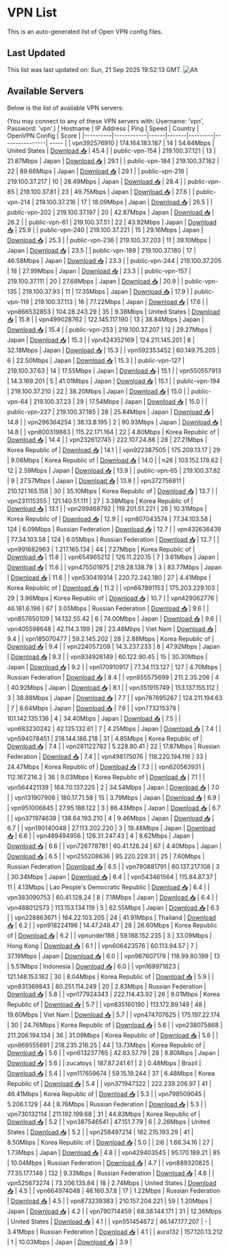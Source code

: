# VPN List

This is an auto-generated list of Open VPN config files.

## Last Updated

This list was last updated on: Sun, 21 Sep 2025 19:52:13 GMT.
![Alt](https://repobeats.axiom.co/api/embed/186b98318ef1479477931607c1ad7d823f12451f.svg "Repobeats analytics image")

## Available Servers

Below is the list of available VPN servers:

(You may connect to any of these VPN servers with: Username: 'vpn', Password: 'vpn'.)
| Hostname | IP Address | Ping | Speed | Country | OpenVPN Config | Score |
|----------|------------|------|-------|---------|----------------| ----- |
| vpn392576910 | 174.164.183.187 | 14 | 54.64Mbps | United States | [Download 📥](./configs/server_0_US.ovpn) | 45.4 |
| public-vpn-154 | 219.100.37.121 | 13 | 21.87Mbps | Japan | [Download 📥](./configs/server_1_JP.ovpn) | 29.1 |
| public-vpn-184 | 219.100.37.162 | 22 | 89.66Mbps | Japan | [Download 📥](./configs/server_2_JP.ovpn) | 29.1 |
| public-vpn-216 | 219.100.37.217 | 10 | 28.49Mbps | Japan | [Download 📥](./configs/server_3_JP.ovpn) | 28.4 |
| public-vpn-85 | 219.100.37.81 | 23 | 49.75Mbps | Japan | [Download 📥](./configs/server_4_JP.ovpn) | 27.6 |
| public-vpn-214 | 219.100.37.216 | 17 | 18.09Mbps | Japan | [Download 📥](./configs/server_5_JP.ovpn) | 26.5 |
| public-vpn-202 | 219.100.37.197 | 20 | 42.87Mbps | Japan | [Download 📥](./configs/server_6_JP.ovpn) | 26.2 |
| public-vpn-61 | 219.100.37.51 | 22 | 43.92Mbps | Japan | [Download 📥](./configs/server_7_JP.ovpn) | 25.9 |
| public-vpn-240 | 219.100.37.221 | 15 | 29.16Mbps | Japan | [Download 📥](./configs/server_8_JP.ovpn) | 25.3 |
| public-vpn-236 | 219.100.37.203 | 11 | 39.10Mbps | Japan | [Download 📥](./configs/server_9_JP.ovpn) | 23.5 |
| public-vpn-189 | 219.100.37.180 | 17 | 46.58Mbps | Japan | [Download 📥](./configs/server_10_JP.ovpn) | 23.3 |
| public-vpn-244 | 219.100.37.205 | 18 | 27.99Mbps | Japan | [Download 📥](./configs/server_11_JP.ovpn) | 23.3 |
| public-vpn-157 | 219.100.37.111 | 20 | 27.68Mbps | Japan | [Download 📥](./configs/server_12_JP.ovpn) | 20.9 |
| public-vpn-135 | 219.100.37.93 | 11 | 17.35Mbps | Japan | [Download 📥](./configs/server_13_JP.ovpn) | 17.9 |
| public-vpn-119 | 219.100.37.113 | 16 | 77.22Mbps | Japan | [Download 📥](./configs/server_14_JP.ovpn) | 17.6 |
| vpn866532853 | 104.28.243.29 | 35 | 9.38Mbps | United States | [Download 📥](./configs/server_15_US.ovpn) | 15.8 |
| vpn499028762 | 122.145.117.190 | 13 | 38.84Mbps | Japan | [Download 📥](./configs/server_16_JP.ovpn) | 15.4 |
| public-vpn-253 | 219.100.37.207 | 12 | 29.27Mbps | Japan | [Download 📥](./configs/server_17_JP.ovpn) | 15.3 |
| vpn424352169 | 124.211.145.201 | 8 | 32.18Mbps | Japan | [Download 📥](./configs/server_18_JP.ovpn) | 15.3 |
| vpn592353452 | 60.149.75.205 | 6 | 22.50Mbps | Japan | [Download 📥](./configs/server_19_JP.ovpn) | 15.3 |
| public-vpn-127 | 219.100.37.63 | 14 | 17.55Mbps | Japan | [Download 📥](./configs/server_20_JP.ovpn) | 15.1 |
| vpn550557913 | 14.3.169.201 | 5 | 41.01Mbps | Japan | [Download 📥](./configs/server_21_JP.ovpn) | 15.1 |
| public-vpn-194 | 219.100.37.210 | 22 | 38.20Mbps | Japan | [Download 📥](./configs/server_22_JP.ovpn) | 15.0 |
| public-vpn-64 | 219.100.37.23 | 29 | 17.54Mbps | Japan | [Download 📥](./configs/server_23_JP.ovpn) | 15.0 |
| public-vpn-227 | 219.100.37.185 | 28 | 25.84Mbps | Japan | [Download 📥](./configs/server_24_JP.ovpn) | 14.8 |
| vpn296364254 | 36.13.8.195 | 2 | 90.93Mbps | Japan | [Download 📥](./configs/server_25_JP.ovpn) | 14.8 |
| vpn800319883 | 115.22.171.164 | 22 | 4.80Mbps | Korea Republic of | [Download 📥](./configs/server_26_KR.ovpn) | 14.4 |
| vpn232612745 | 222.107.24.86 | 28 | 27.21Mbps | Korea Republic of | [Download 📥](./configs/server_27_KR.ovpn) | 14.1 |
| vpn922387505 | 175.209.13.17 | 29 | 9.06Mbps | Korea Republic of | [Download 📥](./configs/server_28_KR.ovpn) | 14.0 |
| n26 | 103.152.178.62 | 12 | 2.59Mbps | Japan | [Download 📥](./configs/server_29_JP.ovpn) | 13.9 |
| public-vpn-65 | 219.100.37.82 | 9 | 27.57Mbps | Japan | [Download 📥](./configs/server_30_JP.ovpn) | 13.8 |
| vpn372756811 | 210.121.165.158 | 30 | 35.10Mbps | Korea Republic of | [Download 📥](./configs/server_31_KR.ovpn) | 13.7 |
| vpn231115355 | 121.140.51.111 | 27 | 3.38Mbps | Korea Republic of | [Download 📥](./configs/server_32_KR.ovpn) | 13.1 |
| vpn299468792 | 119.201.51.221 | 26 | 10.31Mbps | Korea Republic of | [Download 📥](./configs/server_33_KR.ovpn) | 12.9 |
| vpn807043574 | 77.34.103.58 | 124 | 6.09Mbps | Russian Federation | [Download 📥](./configs/server_34_RU.ovpn) | 12.7 |
| vpn432636439 | 77.34.103.58 | 124 | 6.05Mbps | Russian Federation | [Download 📥](./configs/server_35_RU.ovpn) | 12.7 |
| vpn991682963 | 1.217.165.134 | 44 | 7.27Mbps | Korea Republic of | [Download 📥](./configs/server_36_KR.ovpn) | 11.8 |
| vpn654965212 | 126.11.220.15 | 7 | 3.61Mbps | Japan | [Download 📥](./configs/server_37_JP.ovpn) | 11.6 |
| vpn475501975 | 219.28.138.78 | 3 | 83.77Mbps | Japan | [Download 📥](./configs/server_38_JP.ovpn) | 11.6 |
| vpn530419314 | 220.72.242.180 | 27 | 4.41Mbps | Korea Republic of | [Download 📥](./configs/server_39_KR.ovpn) | 11.2 |
| vpn667891153 | 175.203.229.103 | 29 | 3.96Mbps | Korea Republic of | [Download 📥](./configs/server_40_KR.ovpn) | 10.7 |
| vpn429062776 | 46.181.6.196 | 67 | 3.05Mbps | Russian Federation | [Download 📥](./configs/server_41_RU.ovpn) | 9.6 |
| vpn857650109 | 14.132.55.42 | 6 | 74.00Mbps | Japan | [Download 📥](./configs/server_42_JP.ovpn) | 9.6 |
| vpn405598648 | 42.114.3.199 | 28 | 23.48Mbps | Viet Nam | [Download 📥](./configs/server_43_VN.ovpn) | 9.4 |
| vpn185070477 | 59.2.145.202 | 28 | 2.88Mbps | Korea Republic of | [Download 📥](./configs/server_44_KR.ovpn) | 9.4 |
| vpn224057209 | 14.3.237.233 | 8 | 47.92Mbps | Japan | [Download 📥](./configs/server_45_JP.ovpn) | 9.3 |
| vpn934926149 | 60.122.90.45 | 15 | 30.30Mbps | Japan | [Download 📥](./configs/server_46_JP.ovpn) | 9.2 |
| vpn170910917 | 77.34.113.127 | 127 | 4.70Mbps | Russian Federation | [Download 📥](./configs/server_47_RU.ovpn) | 8.4 |
| vpn855575699 | 211.2.35.206 | 4 | 40.92Mbps | Japan | [Download 📥](./configs/server_48_JP.ovpn) | 8.1 |
| vpn351915749 | 153.137.155.112 | 3 | 38.88Mbps | Japan | [Download 📥](./configs/server_49_JP.ovpn) | 7.7 |
| vpn787695267 | 124.211.194.63 | 7 | 8.64Mbps | Japan | [Download 📥](./configs/server_50_JP.ovpn) | 7.6 |
| vpn773215378 | 101.142.135.136 | 4 | 34.40Mbps | Japan | [Download 📥](./configs/server_51_JP.ovpn) | 7.5 |
| vpn683230242 | 42.125.132.61 | 7 | 4.25Mbps | Japan | [Download 📥](./configs/server_52_JP.ovpn) | 7.4 |
| vpn594078451 | 218.144.186.218 | 31 | 4.85Mbps | Korea Republic of | [Download 📥](./configs/server_53_KR.ovpn) | 7.4 |
| vpn281122782 | 5.228.80.41 | 22 | 17.87Mbps | Russian Federation | [Download 📥](./configs/server_54_RU.ovpn) | 7.4 |
| vpn498175076 | 118.220.194.116 | 33 | 24.47Mbps | Korea Republic of | [Download 📥](./configs/server_55_KR.ovpn) | 7.3 |
| vpn620563931 | 112.167.216.2 | 36 | 9.03Mbps | Korea Republic of | [Download 📥](./configs/server_56_KR.ovpn) | 7.1 |
| vpn564421139 | 164.70.137.225 | 2 | 34.54Mbps | Japan | [Download 📥](./configs/server_57_JP.ovpn) | 7.0 |
| vpn131907906 | 180.17.71.58 | 15 | 3.79Mbps | Japan | [Download 📥](./configs/server_58_JP.ovpn) | 6.9 |
| vpn951006845 | 27.95.186.122 | 3 | 86.43Mbps | Japan | [Download 📥](./configs/server_59_JP.ovpn) | 6.7 |
| vpn371974639 | 138.64.193.210 | 4 | 9.46Mbps | Japan | [Download 📥](./configs/server_60_JP.ovpn) | 6.7 |
| vpn190140048 | 27.113.202.220 | 3 | 19.48Mbps | Japan | [Download 📥](./configs/server_61_JP.ovpn) | 6.6 |
| vpn489494956 | 126.31.247.43 | 4 | 8.62Mbps | Japan | [Download 📥](./configs/server_62_JP.ovpn) | 6.6 |
| vpn726778781 | 60.41.128.24 | 67 | 4.40Mbps | Japan | [Download 📥](./configs/server_63_JP.ovpn) | 6.5 |
| vpn255208636 | 95.220.229.31 | 25 | 7.60Mbps | Russian Federation | [Download 📥](./configs/server_64_RU.ovpn) | 6.5 |
| vpn780881791 | 60.137.217.108 | 3 | 30.34Mbps | Japan | [Download 📥](./configs/server_65_JP.ovpn) | 6.4 |
| vpn543461564 | 115.84.87.37 | 11 | 4.13Mbps | Lao People's Democratic Republic | [Download 📥](./configs/server_66_LA.ovpn) | 6.4 |
| vpn383090753 | 60.41.128.24 | 8 | 7.18Mbps | Japan | [Download 📥](./configs/server_67_JP.ovpn) | 6.4 |
| vpn488012573 | 113.153.134.119 | 5 | 62.55Mbps | Japan | [Download 📥](./configs/server_68_JP.ovpn) | 6.3 |
| vpn228863671 | 184.22.103.205 | 24 | 41.91Mbps | Thailand | [Download 📥](./configs/server_69_TH.ovpn) | 6.2 |
| vpn918224196 | 14.47.248.47 | 28 | 26.60Mbps | Korea Republic of | [Download 📥](./configs/server_70_KR.ovpn) | 6.2 |
| vpnunder188 | 59.188.152.235 | 3 | 33.09Mbps | Hong Kong | [Download 📥](./configs/server_71_HK.ovpn) | 6.1 |
| vpn606423576 | 60.113.94.57 | 7 | 37.19Mbps | Japan | [Download 📥](./configs/server_72_JP.ovpn) | 6.0 |
| vpn967607179 | 118.99.80.199 | 13 | 5.51Mbps | Indonesia | [Download 📥](./configs/server_73_ID.ovpn) | 6.0 |
| vpn169971623 | 121.148.153.162 | 30 | 8.04Mbps | Korea Republic of | [Download 📥](./configs/server_74_KR.ovpn) | 5.9 |
| vpn931369843 | 80.251.114.249 | 20 | 2.83Mbps | Russian Federation | [Download 📥](./configs/server_75_RU.ovpn) | 5.8 |
| vpn177924343 | 222.114.43.92 | 26 | 9.01Mbps | Korea Republic of | [Download 📥](./configs/server_76_KR.ovpn) | 5.7 |
| vpn835160190 | 113.172.89.149 | 48 | 19.60Mbps | Viet Nam | [Download 📥](./configs/server_77_VN.ovpn) | 5.7 |
| vpn474707625 | 175.197.22.174 | 30 | 24.76Mbps | Korea Republic of | [Download 📥](./configs/server_78_KR.ovpn) | 5.6 |
| vpn238075868 | 211.206.194.134 | 36 | 31.09Mbps | Korea Republic of | [Download 📥](./configs/server_79_KR.ovpn) | 5.6 |
| vpn869555691 | 218.235.216.25 | 44 | 13.73Mbps | Korea Republic of | [Download 📥](./configs/server_80_KR.ovpn) | 5.6 |
| vpn613237765 | 42.83.57.79 | 28 | 8.80Mbps | Japan | [Download 📥](./configs/server_81_JP.ovpn) | 5.6 |
| zucatoys | 187.87.241.61 | 2 | 0.48Mbps | Brazil | [Download 📥](./configs/server_82_BR.ovpn) | 5.4 |
| vpn117659674 | 59.15.19.244 | 37 | 6.48Mbps | Korea Republic of | [Download 📥](./configs/server_83_KR.ovpn) | 5.4 |
| vpn371947322 | 222.239.206.97 | 41 | 46.41Mbps | Korea Republic of | [Download 📥](./configs/server_84_KR.ovpn) | 5.3 |
| vpn798509045 | 5.206.1.129 | 44 | 8.76Mbps | Russian Federation | [Download 📥](./configs/server_85_RU.ovpn) | 5.3 |
| vpn730132114 | 211.192.199.68 | 31 | 44.83Mbps | Korea Republic of | [Download 📥](./configs/server_86_KR.ovpn) | 5.2 |
| vpn387546541 | 47.151.7.79 | 6 | 2.26Mbps | United States | [Download 📥](./configs/server_87_US.ovpn) | 5.2 |
| vpn258497214 | 182.215.193.29 | 41 | 8.50Mbps | Korea Republic of | [Download 📥](./configs/server_88_KR.ovpn) | 5.0 |
| 2i6 | 1.66.34.16 | 27 | 1.73Mbps | Japan | [Download 📥](./configs/server_89_JP.ovpn) | 4.8 |
| vpn429403545 | 95.170.189.21 | 85 | 10.04Mbps | Russian Federation | [Download 📥](./configs/server_90_RU.ovpn) | 4.7 |
| vpn889320825 | 77.35.177.146 | 132 | 9.33Mbps | Russian Federation | [Download 📥](./configs/server_91_RU.ovpn) | 4.6 |
| vpn525673274 | 73.206.135.84 | 18 | 2.74Mbps | United States | [Download 📥](./configs/server_92_US.ovpn) | 4.5 |
| vpn664974048 | 46.160.37.8 | 17 | 1.22Mbps | Russian Federation | [Download 📥](./configs/server_93_RU.ovpn) | 4.5 |
| vpn873239383 | 210.157.204.221 | 59 | 1.20Mbps | Japan | [Download 📥](./configs/server_94_JP.ovpn) | 4.2 |
| vpn790714459 | 68.38.144.171 | 31 | 12.36Mbps | United States | [Download 📥](./configs/server_95_US.ovpn) | 4.1 |
| vpn551454672 | 46.147.177.207 | - | 3.41Mbps | Russian Federation | [Download 📥](./configs/server_96_RU.ovpn) | 4.1 |
| aura132 | 157.120.13.212 | 1 | 10.03Mbps | Japan | [Download 📥](./configs/server_97_JP.ovpn) | 3.9 |

